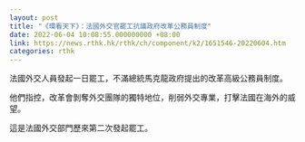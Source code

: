 ```yaml
---
layout: post
title: "《環看天下》：法國外交官罷工抗議政府改革公務員制度"
date: 2022-06-04 10:08:55.000000000 +08:00
link: https://news.rthk.hk/rthk/ch/component/k2/1651546-20220604.htm
categories: rthk
---
```


法國外交人員發起一日罷工，不滿總統馬克龍政府提出的改革高級公務員制度。

他們指控，改革會剝奪外交團隊的獨特地位，削弱外交專業，打擊法國在海外的威望。

這是法國外交部門歷來第二次發起罷工。
